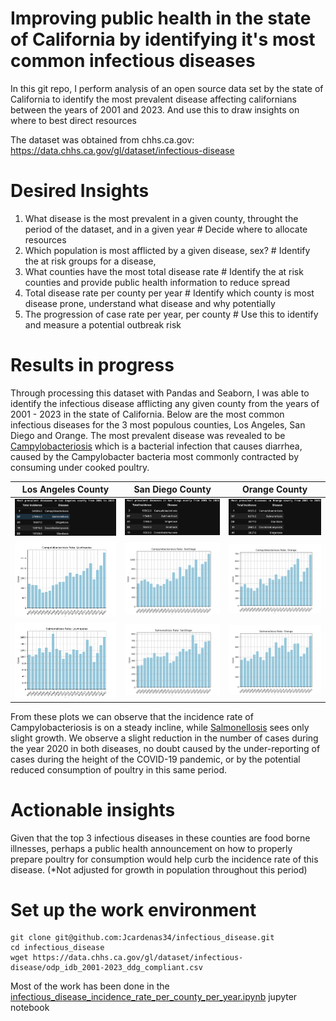 # Improving public health in the state of California by identifying it's most common infectious diseases

In this git repo, I perform analysis of an open source data set by the state of California to identify the most prevalent disease affecting californians between the years of 2001 and 2023. And use this to draw insights on where to best direct resources

The dataset was obtained from chhs.ca.gov: https://data.chhs.ca.gov/gl/dataset/infectious-disease

# Desired Insights
1. What disease is the most prevalent in a given county, throught the period of the dataset, and in a given year # Decide where to allocate resources
2. Which population is most afflicted by a given disease, sex?                                                   # Identify the at risk groups for a disease, 
3. What counties have the most total disease rate          # Identify the at risk counties and provide public health information to reduce spread
4. Total disease rate per county per year                  # Identify which county is most disease prone, understand what disease and why potentially
5. The progression of case rate per year, per county       # Use this to identify and measure a potential outbreak risk 



# Results in progress
Through processing this dataset with Pandas and Seaborn, I was able to identify the infectious disease afflicting any given county from the years of 2001 - 2023 in the state of California. Below are the most common infectious diseases for the 3 most populous counties, Los Angeles, San Diego and Orange. The most prevalent disease was revealed to be [Campylobacteriosis](https://www.cdc.gov/campylobacter/about/index.html) which is a bacterial infection that causes diarrhea, caused by the Campylobacter bacteria most commonly contracted by consuming under cooked poultry. 


| Los Angeles County |  San Diego County |Orange County |
|--------------------|--------------|------------------|
| ![Los Angeles](./disease_prevalence_LosAngeles.png) | ![San Diego](./disease_prevalence_SanDiego.png) | ![Orange](./disease_prevalence_Orange.png) | 
| ![Los Angeles](LosAngeles/Cases_Campylobacteriosis_LosAngeles.png) | ![San Diego](SanDiego/Cases_Campylobacteriosis_SanDiego.png) | ![Orange](Orange/Cases_Campylobacteriosis_Orange.png) |
| ![Los Angeles](LosAngeles/Cases_Salmonellosis_LosAngeles.png) | ![San Diego](SanDiego/Cases_Salmonellosis_SanDiego.png) | ![Orange](Orange/Cases_Salmonellosis_Orange.png) |

From these plots we can observe that the incidence rate of Campylobacteriosis is on a steady incline, while [Salmonellosis](https://www.cdc.gov/salmonella/about/index.html) sees only slight growth. We observe a slight reduction in the number of cases during the year 2020 in both diseases, no doubt caused by the under-reporting of cases during the height of the COVID-19 pandemic, or by the potential reduced consumption of poultry in this same period. 


# Actionable insights
Given that the top 3 infectious diseases in these counties are food borne illnesses, perhaps a public health announcement on how to properly prepare poultry for consumption would help curb the incidence rate of this disease. (*Not adjusted for growth in population throughout this period)

# Set up the work environment

```
git clone git@github.com:Jcardenas34/infectious_disease.git
cd infectious_disease
wget https://data.chhs.ca.gov/gl/dataset/infectious-disease/odp_idb_2001-2023_ddg_compliant.csv
```
Most of the work has been done in the [infectious_disease_incidence_rate_per_county_per_year.ipynb](./infectious_disease_incidence_rate_per_county_per_year.ipynb)
jupyter notebook
